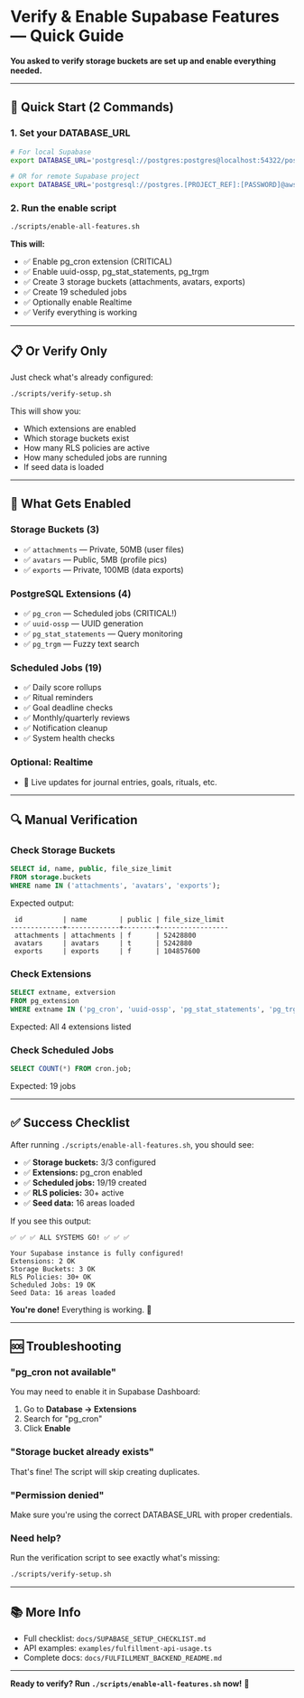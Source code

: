 # Verify & Enable Supabase Features — Quick Guide

**You asked to verify storage buckets are set up and enable everything needed.**

---

## 🚀 Quick Start (2 Commands)

### 1. Set your DATABASE_URL

```bash
# For local Supabase
export DATABASE_URL='postgresql://postgres:postgres@localhost:54322/postgres'

# OR for remote Supabase project
export DATABASE_URL='postgresql://postgres.[PROJECT_REF]:[PASSWORD]@aws-0-[REGION].pooler.supabase.com:5432/postgres'
```

### 2. Run the enable script

```bash
./scripts/enable-all-features.sh
```

**This will:**
- ✅ Enable pg_cron extension (CRITICAL)
- ✅ Enable uuid-ossp, pg_stat_statements, pg_trgm
- ✅ Create 3 storage buckets (attachments, avatars, exports)
- ✅ Create 19 scheduled jobs
- ✅ Optionally enable Realtime
- ✅ Verify everything is working

---

## 📋 Or Verify Only

Just check what's already configured:

```bash
./scripts/verify-setup.sh
```

This will show you:
- Which extensions are enabled
- Which storage buckets exist
- How many RLS policies are active
- How many scheduled jobs are running
- If seed data is loaded

---

## 🎯 What Gets Enabled

### Storage Buckets (3)
- ✅ `attachments` — Private, 50MB (user files)
- ✅ `avatars` — Public, 5MB (profile pics)
- ✅ `exports` — Private, 100MB (data exports)

### PostgreSQL Extensions (4)
- ✅ `pg_cron` — Scheduled jobs (CRITICAL!)
- ✅ `uuid-ossp` — UUID generation
- ✅ `pg_stat_statements` — Query monitoring
- ✅ `pg_trgm` — Fuzzy text search

### Scheduled Jobs (19)
- ✅ Daily score rollups
- ✅ Ritual reminders
- ✅ Goal deadline checks
- ✅ Monthly/quarterly reviews
- ✅ Notification cleanup
- ✅ System health checks

### Optional: Realtime
- 📡 Live updates for journal entries, goals, rituals, etc.

---

## 🔍 Manual Verification

### Check Storage Buckets
```sql
SELECT id, name, public, file_size_limit
FROM storage.buckets
WHERE name IN ('attachments', 'avatars', 'exports');
```

Expected output:
```
 id          | name        | public | file_size_limit
-------------+-------------+--------+-----------------
 attachments | attachments | f      | 52428800
 avatars     | avatars     | t      | 5242880
 exports     | exports     | f      | 104857600
```

### Check Extensions
```sql
SELECT extname, extversion
FROM pg_extension
WHERE extname IN ('pg_cron', 'uuid-ossp', 'pg_stat_statements', 'pg_trgm');
```

Expected: All 4 extensions listed

### Check Scheduled Jobs
```sql
SELECT COUNT(*) FROM cron.job;
```

Expected: 19 jobs

---

## ✅ Success Checklist

After running `./scripts/enable-all-features.sh`, you should see:

- ✅ **Storage buckets:** 3/3 configured
- ✅ **Extensions:** pg_cron enabled
- ✅ **Scheduled jobs:** 19/19 created
- ✅ **RLS policies:** 30+ active
- ✅ **Seed data:** 16 areas loaded

If you see this output:
```
✅ ✅ ✅ ALL SYSTEMS GO! ✅ ✅ ✅

Your Supabase instance is fully configured!
Extensions: 2 OK
Storage Buckets: 3 OK
RLS Policies: 30+ OK
Scheduled Jobs: 19 OK
Seed Data: 16 areas loaded
```

**You're done!** Everything is working. 🎉

---

## 🆘 Troubleshooting

### "pg_cron not available"
You may need to enable it in Supabase Dashboard:
1. Go to **Database → Extensions**
2. Search for "pg_cron"
3. Click **Enable**

### "Storage bucket already exists"
That's fine! The script will skip creating duplicates.

### "Permission denied"
Make sure you're using the correct DATABASE_URL with proper credentials.

### Need help?
Run the verification script to see exactly what's missing:
```bash
./scripts/verify-setup.sh
```

---

## 📚 More Info

- Full checklist: `docs/SUPABASE_SETUP_CHECKLIST.md`
- API examples: `examples/fulfillment-api-usage.ts`
- Complete docs: `docs/FULFILLMENT_BACKEND_README.md`

---

**Ready to verify? Run `./scripts/enable-all-features.sh` now!** 🚀
